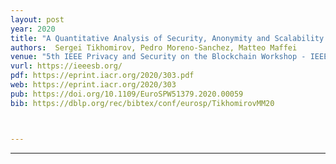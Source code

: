 ```yaml
---
layout: post
year: 2020
title: "A Quantitative Analysis of Security, Anonymity and Scalability for the Lightning Network"
authors:  Sergei Tikhomirov, Pedro Moreno-Sanchez, Matteo Maffei 
venue: "5th IEEE Privacy and Security on the Blockchain Workshop - IEEE S&B 2020 (virtual)"
vurl: https://ieeesb.org/
pdf: https://eprint.iacr.org/2020/303.pdf
web: https://eprint.iacr.org/2020/303
pub: https://doi.org/10.1109/EuroSPW51379.2020.00059
bib: https://dblp.org/rec/bibtex/conf/eurosp/TikhomirovMM20



---
```



---


